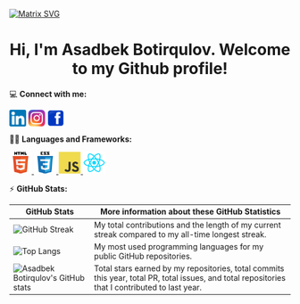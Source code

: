   [![Matrix SVG](https://raw.githubusercontent.com/rodrigograca31/rodrigograca31/master/matrix.svg)](https://www.youtube.com/watch?v=SDkAGkd4NLc) 

<h1 align="center">Hi, I'm Asadbek Botirqulov. Welcome to my Github profile!</h1>

💻&nbsp;<b>Connect with me:</b>
<p align="left">
<a href="https://www.linkedin.com/in/asadbek-botirqulov-755627269/" target="blank"><img align="center" src="https://github.com/asadbekdev07/asadbekdev07/blob/main/logo/linkedln_logo.png" alt="asadbekdev07" height="30" width="30" /></a>
<a href="https://www.instagram.com/asadbek_botirqulov/" target="blank"><img align="center" src="https://github.com/asadbekdev07/asadbekdev07/blob/main/logo/instagram_logo.png" alt="asadbekdev07" height="30" width="30" /></a>
<a href="https://www.facebook.com/profile.php?id=100035496272420" target="blank"><img align="center" src="https://github.com/asadbekdev07/asadbekdev07/blob/main/logo/logo-facebook-facebook-logo-transparent-png-pictures-icons-and-0.png" alt="asadbekdev07" height="30" width="30" /></a>

👨‍💻&nbsp;<b>Languages and Frameworks:</b>
 <p align="left">
  <a href="https://www.w3schools.com/html5/" target="_blank" rel="noreferrer"> <img src="https://raw.githubusercontent.com/devicons/devicon/master/icons/html5/html5-original-wordmark.svg" alt="html5" width="40" height="40"/> </a>
  <a href="https://www.w3schools.com/css/" target="_blank" rel="noreferrer"> <img src="https://raw.githubusercontent.com/devicons/devicon/master/icons/css3/css3-original-wordmark.svg" alt="css3" width="40" height="40"/> </a>
   <a href="https://www.w3schools.com/js/" target="_blank" rel="noreferrer"> <img src="https://raw.githubusercontent.com/devicons/devicon/1119b9f84c0290e0f0b38982099a2bd027a48bf1/icons/javascript/javascript-original.svg" alt="js" width="40" height="40"/> </a>
   <a href="https://www.w3schools.com/react/" target="_blank" rel="noreferrer"> <img src="https://github.com/asadbekdev07/asadbekdev07/blob/main/logo/pngwing.com.png" alt="js" width="40" height="40"/> </a>

   ⚡&nbsp;<b style="text-align:center">GitHub Stats:</b>
  
<!-- TABLE -->
| GitHub Stats | More information about these GitHub Statistics |
|---|---|
| ![GitHub Streak](https://github-readme-streak-stats.herokuapp.com/?user=asadbekdev07&count_private=true&show_icons=true&custom_title=Github&theme=tokyonight&bg_color=0,000000,130F40&layout=compact&border_radius=8) | My total contributions and the length of my current streak compared to my all-time longest streak.  |
| ![Top Langs](https://github-readme-stats.vercel.app/api/top-langs/?username=asadbekdev07&count_private=true&theme=tokyonight&bg_color=0,000000,130F40&layout=compact&border_radius=8&langs_count=20&hide=swift) | My most used programming languages for my public GitHub repositories. |
| ![Asadbek Botirqulov's GitHub stats](https://github-readme-stats.vercel.app/api?username=asadbekdev07&show_icons=true&count_private=true&theme=tokyonight&bg_color=0,000000,130F40&layout=compact&border_radius=10) | Total stars earned by my repositories, total commits this year, total PR, total issues, and total repositories that I contributed to last year. |
